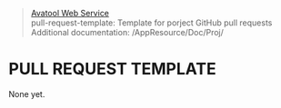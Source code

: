 > [Avatool Web Service](https://github.com/spectrum-health-systems/avatool-web-service)<br>
> pull-request-template: Template for porject GitHub pull requests
> Additional documentation: /AppResource/Doc/Proj/

# PULL REQUEST TEMPLATE

None yet.